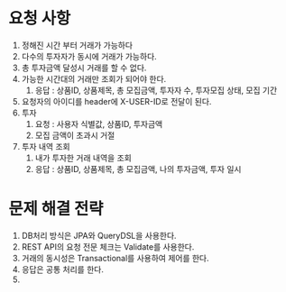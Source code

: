 # 요청 사항
1. 정해진 시간 부터 거래가 가능하다
2. 다수의 투자자가 동시에 거래가 가능하다.
3. 총 투자금액 달성시 거래를 할 수 없다.
4. 가능한 시간대의 거래만 조회가 되어야 한다.
   1. 응답 : 상품ID, 상품제목, 총 모집금액, 투자자 수, 투자모집 상태, 모집 기간
5. 요청자의 아이디를 header에 X-USER-ID로 전달이 된다.
6. 투자
   1. 요청 : 사용자 식별값, 상품ID, 투자금액
   2. 모집 금액이 초과시 거절
7. 투자 내역 조회
   1. 내가 투자한 거래 내역을 조회
   2. 응답 : 상품ID, 상품제목, 총 모집금액, 나의 투자금액, 투자 일시

# 문제 해결 전략
1. DB처리 방식은 JPA와 QueryDSL을 사용한다.
2. REST API의 요청 전문 체크는 Validate를 사용한다.
3. 거래의 동시성은 Transactional를 사용하여 제어를 한다.
4. 응답은 공통 처리를 한다.
5. 